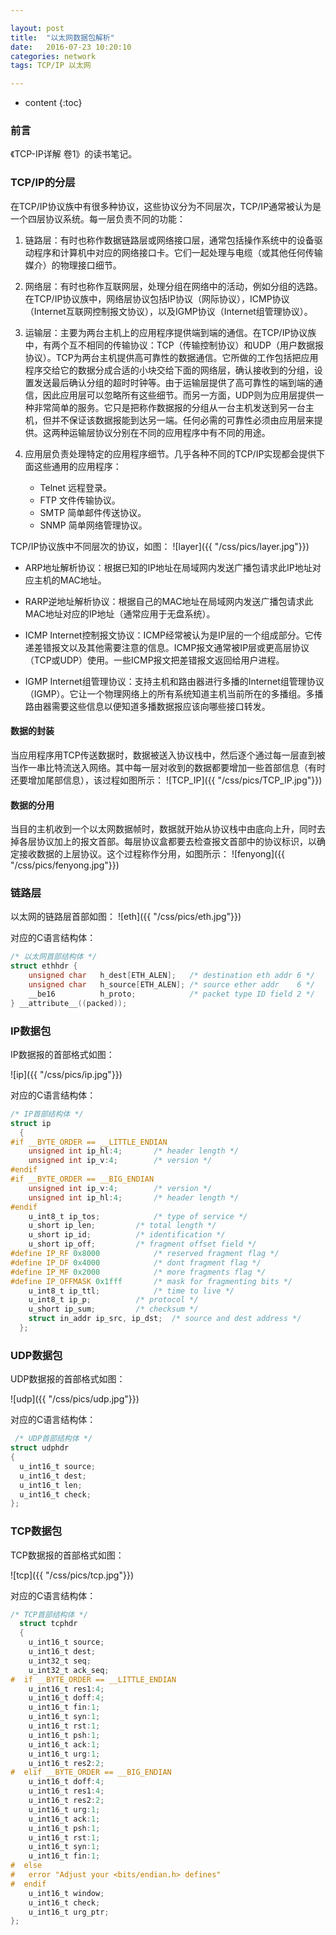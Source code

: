 ```yaml
---

layout: post
title:  "以太网数据包解析"
date:   2016-07-23 10:20:10
categories: network
tags: TCP/IP 以太网

---
```


* content
{:toc}

### 前言

《TCP-IP详解 卷1》的读书笔记。

### TCP/IP的分层

在TCP/IP协议族中有很多种协议，这些协议分为不同层次，TCP/IP通常被认为是一个四层协议系统。每一层负责不同的功能：

1. 链路层：有时也称作数据链路层或网络接口层，通常包括操作系统中的设备驱动程序和计算机中对应的网络接口卡。它们一起处理与电缆（或其他任何传输媒介）的物理接口细节。 

2. 网络层：有时也称作互联网层，处理分组在网络中的活动，例如分组的选路。在TCP/IP协议族中，网络层协议包括IP协议（网际协议），ICMP协议（Internet互联网控制报文协议），以及IGMP协议（Internet组管理协议）。 

3. 运输层：主要为两台主机上的应用程序提供端到端的通信。在TCP/IP协议族中，有两个互不相同的传输协议：TCP（传输控制协议）和UDP（用户数据报协议）。TCP为两台主机提供高可靠性的数据通信。它所做的工作包括把应用程序交给它的数据分成合适的小块交给下面的网络层，确认接收到的分组，设置发送最后确认分组的超时时钟等。由于运输层提供了高可靠性的端到端的通信，因此应用层可以忽略所有这些细节。而另一方面，UDP则为应用层提供一种非常简单的服务。它只是把称作数据报的分组从一台主机发送到另一台主机，但并不保证该数据报能到达另一端。任何必需的可靠性必须由应用层来提供。这两种运输层协议分别在不同的应用程序中有不同的用途。 

4. 应用层负责处理特定的应用程序细节。几乎各种不同的TCP/IP实现都会提供下面这些通用的应用程序： 
    
    * Telnet 远程登录。
    * FTP 文件传输协议。 
    * SMTP 简单邮件传送协议。 
    * SNMP 简单网络管理协议。

TCP/IP协议族中不同层次的协议，如图：
    ![layer]({{ "/css/pics/layer.jpg"}}) 


* ARP地址解析协议：根据已知的IP地址在局域网内发送广播包请求此IP地址对应主机的MAC地址。

* RARP逆地址解析协议：根据自己的MAC地址在局域网内发送广播包请求此MAC地址对应的IP地址（通常应用于无盘系统）。

* ICMP Internet控制报文协议：ICMP经常被认为是IP层的一个组成部分。它传递差错报文以及其他需要注意的信息。ICMP报文通常被IP层或更高层协议（TCP或UDP）使用。一些ICMP报文把差错报文返回给用户进程。

* IGMP Internet组管理协议：支持主机和路由器进行多播的Internet组管理协议（IGMP）。它让一个物理网络上的所有系统知道主机当前所在的多播组。多播路由器需要这些信息以便知道多播数据报应该向哪些接口转发。

#### 数据的封装

当应用程序用TCP传送数据时，数据被送入协议栈中，然后逐个通过每一层直到被当作一串比特流送入网络。其中每一层对收到的数据都要增加一些首部信息（有时还要增加尾部信息），该过程如图所示：
    ![TCP_IP]({{ "/css/pics/TCP_IP.jpg"}}) 

#### 数据的分用

当目的主机收到一个以太网数据帧时，数据就开始从协议栈中由底向上升，同时去掉各层协议加上的报文首部。每层协议盒都要去检查报文首部中的协议标识，以确定接收数据的上层协议。这个过程称作分用，如图所示：
    ![fenyong]({{ "/css/pics/fenyong.jpg"}}) 

### 链路层

以太网的链路层首部如图：
    ![eth]({{ "/css/pics/eth.jpg"}}) 

对应的C语言结构体：

```c 
/* 以太网首部结构体 */
struct ethhdr {
	unsigned char	h_dest[ETH_ALEN];	/* destination eth addr	6 */
	unsigned char	h_source[ETH_ALEN];	/* source ether addr	6 */
	__be16			h_proto;			/* packet type ID field	2 */
} __attribute__((packed));

```

### IP数据包

IP数据报的首部格式如图：

![ip]({{ "/css/pics/ip.jpg"}}) 


对应的C语言结构体：

```c 
/* IP首部结构体 */
struct ip
  {
#if __BYTE_ORDER == __LITTLE_ENDIAN
    unsigned int ip_hl:4;		/* header length */
    unsigned int ip_v:4;		/* version */
#endif
#if __BYTE_ORDER == __BIG_ENDIAN
    unsigned int ip_v:4;		/* version */
    unsigned int ip_hl:4;		/* header length */
#endif
    u_int8_t ip_tos;			/* type of service */
    u_short ip_len;			/* total length */
    u_short ip_id;			/* identification */
    u_short ip_off;			/* fragment offset field */
#define	IP_RF 0x8000			/* reserved fragment flag */
#define	IP_DF 0x4000			/* dont fragment flag */
#define	IP_MF 0x2000			/* more fragments flag */
#define	IP_OFFMASK 0x1fff		/* mask for fragmenting bits */
    u_int8_t ip_ttl;			/* time to live */
    u_int8_t ip_p;			/* protocol */
    u_short ip_sum;			/* checksum */
    struct in_addr ip_src, ip_dst;	/* source and dest address */
  };

```


### UDP数据包

UDP数据报的首部格式如图：

![udp]({{ "/css/pics/udp.jpg"}}) 

对应的C语言结构体：

```c 
 /* UDP首部结构体 */
struct udphdr
{
  u_int16_t source;
  u_int16_t dest;
  u_int16_t len;
  u_int16_t check;
};
```

### TCP数据包

TCP数据报的首部格式如图：

![tcp]({{ "/css/pics/tcp.jpg"}}) 

对应的C语言结构体：

```c 
/* TCP首部结构体 */
  struct tcphdr
  {
    u_int16_t source;
    u_int16_t dest;
    u_int32_t seq;
    u_int32_t ack_seq;
#  if __BYTE_ORDER == __LITTLE_ENDIAN
    u_int16_t res1:4;
    u_int16_t doff:4;
    u_int16_t fin:1;
    u_int16_t syn:1;
    u_int16_t rst:1;
    u_int16_t psh:1;
    u_int16_t ack:1;
    u_int16_t urg:1;
    u_int16_t res2:2;
#  elif __BYTE_ORDER == __BIG_ENDIAN
    u_int16_t doff:4;
    u_int16_t res1:4;
    u_int16_t res2:2;
    u_int16_t urg:1;
    u_int16_t ack:1;
    u_int16_t psh:1;
    u_int16_t rst:1;
    u_int16_t syn:1;
    u_int16_t fin:1;
#  else
#   error "Adjust your <bits/endian.h> defines"
#  endif
    u_int16_t window;
    u_int16_t check;
    u_int16_t urg_ptr;
};

```